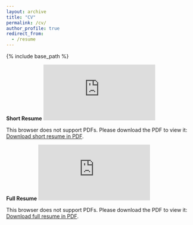 ```yaml
---
layout: archive
title: "CV"
permalink: /cv/
author_profile: true
redirect_from:
  - /resume
---
```


{% include base_path %}

**Short Resume**
<object data="https://github.com/taimoorkhan-nlp/taimoorkhan-nlp.github.io/blob/master/Taimoor_s_Resume%20(short).pdf" type="application/pdf" width="700px" height="700px">
    <embed src="https://github.com/taimoorkhan-nlp/taimoorkhan-nlp.github.io/blob/master/Taimoor_s_Resume%20(short).pdf">
        <p>This browser does not support PDFs. Please download the PDF to view it: <a href="https://github.com/taimoorkhan-nlp/taimoorkhan-nlp.github.io/blob/master/Taimoor_s_Resume%20(short).pdf">Download short resume in PDF</a>.</p>
    </embed>
</object>

**Full Resume**
<object data="https://github.com/taimoorkhan-nlp/taimoorkhan-nlp.github.io/blob/master/Taimoor_s_Resume%20(full).pdf" type="application/pdf" width="700px" height="700px">
    <embed src="https://github.com/taimoorkhan-nlp/taimoorkhan-nlp.github.io/blob/master/Taimoor_s_Resume%20(full).pdf">
        <p>This browser does not support PDFs. Please download the PDF to view it: <a href="https://github.com/taimoorkhan-nlp/taimoorkhan-nlp.github.io/blob/master/Taimoor_s_Resume%20(full).pdf">Download full resume in PDF</a>.</p>
    </embed>
</object>
